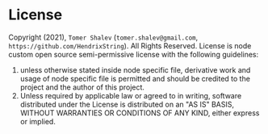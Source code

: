# License 
Copyright (2021), `Tomer Shalev` (`tomer.shalev@gmail.com`, `https://github.com/HendrixString`).
All Rights Reserved.
License is node custom open source semi-permissive license with the following guidelines:
1. unless otherwise stated inside node specific file, derivative work and usage of node specific 
   file is permitted and should be credited to the project and the author of this project.
2. Unless required by applicable law or agreed to in writing, software
   distributed under the License is distributed on an "AS IS" BASIS,
   WITHOUT WARRANTIES OR CONDITIONS OF ANY KIND, either express or implied.
